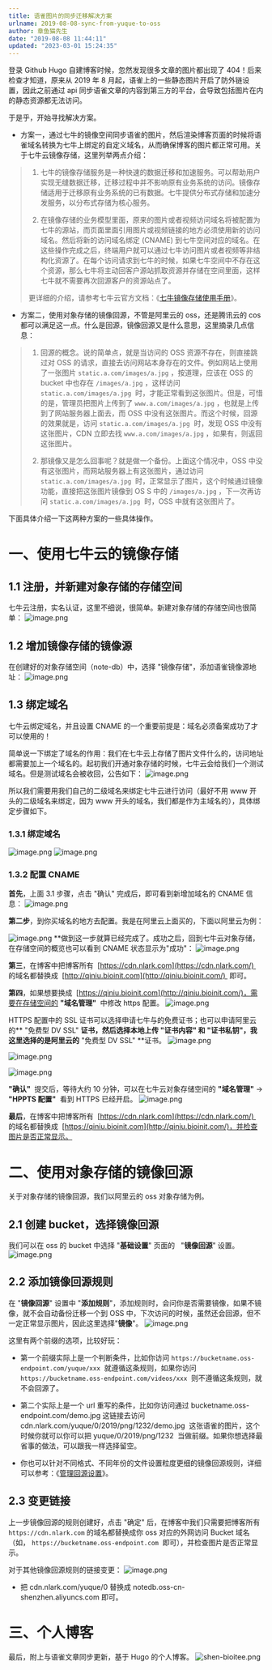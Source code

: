 ```yaml
---
title: 语雀图片的同步迁移解决方案
urlname: 2019-08-08-sync-from-yuque-to-oss
author: 章鱼猫先生
date: "2019-08-08 11:44:11"
updated: "2023-03-01 15:24:35"
---
```


登录 Github Hugo 自建博客时候，忽然发现很多文章的图片都出现了 404！后来检查才知道，原来从 2019 年 8 月起，语雀上的一些静态图片开启了防外链设置，因此之前通过 api 同步语雀文章的内容到第三方的平台，会导致包括图片在内的静态资源都无法访问。

于是乎，开始寻找解决方案。

- 方案一，通过七牛的镜像空间同步语雀的图片，然后渲染博客页面的时候将语雀域名转换为七牛上绑定的自定义域名，从而确保博客的图片都正常可用。关于七牛云镜像存储，这里列举两点介绍：

> 1.  七牛的镜像存储服务是一种快速的数据迁移和加速服务。可以帮助用户实现无缝数据迁移，迁移过程中并不影响原有业务系统的访问。镜像存储适用于迁移原有业务系统的已有数据。七牛提供分布式存储和加速分发服务，以分布式存储为核心服务。
>
> 2.  在镜像存储的业务模型里面，原来的图片或者视频访问域名将被配置为七牛的源站，而页面里面引用图片或视频链接的地方必须使用新的访问域名。然后将新的访问域名绑定 (CNAME) 到七牛空间对应的域名。在这些操作完成之后，终端用户就可以通过七牛访问图片或者视频等非结构化资源了。在每个访问请求到七牛的时候，如果七牛空间中不存在这个资源，那么七牛将主动回客户源站抓取资源并存储在空间里面，这样七牛就不需要再次回源客户的资源站点了。
>
> 更详细的介绍，请参考七牛云官方文档：《[七牛镜像存储使用手册](https://developer.qiniu.com/kodo/kb/1376/seven-cattle-image-storage-instruction-manuals)》。

- 方案二，使用对象存储的镜像回源，不管是阿里云的 oss，还是腾讯云的 cos 都可以满足这一点。什么是回源，镜像回源又是什么意思，这里摘录几点信息：

> 1.  回源的概念。说的简单点，就是当访问的 OSS 资源不存在，则直接跳过对 OSS 的请求，直接去访问网站本身存在的文件。例如网站上使用了一张图片 `static.a.com/images/a.jpg` ，按道理，应该在 OSS 的 bucket 中也存在 `/images/a.jpg` ，这样访问 `static.a.com/images/a.jpg`  时，才能正常看到这张图片。但是，可惜的是，管理员把图片上传到了 `www.a.com/images/a.jpg` ，也就是上传到了网站服务器上面去，而 OSS 中没有这张图片。而这个时候，回源的效果就是，访问 `static.a.com/images/a.jpg`  时，发现 OSS 中没有这张图片，CDN 立即去找 `www.a.com/images/a.jpg` ，如果有，则返回这张图片。
>
> 2.  那镜像又是怎么回事呢？就是做一个备份。上面这个情况中，OSS 中没有这张图片，而网站服务器上有这张图片，通过访问 `static.a.com/images/a.jpg`  时，正常显示了图片，这个时候通过镜像功能，直接把这张图片镜像到 OS S 中的 `/images/a.jpg` ，下一次再访问 `static.a.com/images/a.jpg`  时，OSS 中就有这张图片了。

下面具体介绍一下这两种方案的一些具体操作。

# 一、使用七牛云的镜像存储

## 1.1 注册，并新建对象存储的存储空间

七牛云注册，实名认证，这里不细说，很简单。新建对象存储的存储空间也很简单：
![image.png](https://shub-1251708715.cos.ap-guangzhou.myqcloud.com/elog-cookbook-img/FhD1lAfu-UV6bpzBTXa7vns2waaO.png)

## 1.2 增加镜像存储的镜像源

在创建好的对象存储空间（note-db）中，选择 "镜像存储"，添加语雀镜像源地址：
![image.png](https://shub-1251708715.cos.ap-guangzhou.myqcloud.com/elog-cookbook-img/FqnSjqQ1h_AGmImexpTVpUuHqrGf.png)

## 1.3 绑定域名

七牛云绑定域名，并且设置 CNAME 的一个重要前提是：域名必须备案成功了才可以使用的！

简单说一下绑定了域名的作用：我们在七牛云上存储了图片文件什么的，访问地址都需要加上一个域名的。起初我们开通对象存储的时候，七牛云会给我们一个测试域名。但是测试域名会被收回，公告如下：
![image.png](https://shub-1251708715.cos.ap-guangzhou.myqcloud.com/elog-cookbook-img/FijLo6r-uVq2ZLTbH_MvILEk3piD.png)

所以我们需要用我们自己的二级域名来绑定七牛云进行访问（最好不用 www 开头的二级域名来绑定，因为 www 开头的域名，我们都是作为主域名的），具体绑定步骤如下。

### 1.3.1 绑定域名

![image.png](https://shub-1251708715.cos.ap-guangzhou.myqcloud.com/elog-cookbook-img/Fjq2sidHfcWc1BP9pZn9EM2jQvq2.png)
![image.png](https://shub-1251708715.cos.ap-guangzhou.myqcloud.com/elog-cookbook-img/Fg2gkw0JFg8QVidXq5rQ7NqVDM7h.png)

### 1.3.2 配置 CNAME

**首先**，上面 3.1 步骤，点击 "确认" 完成后，即可看到新增加域名的 CNAME 信息：
![image.png](https://shub-1251708715.cos.ap-guangzhou.myqcloud.com/elog-cookbook-img/FjBW4--eURX63coCfMwPmOTkE_oR.png)

**第二步**，到你买域名的地方去配置。我是在阿里云上面买的，下面以阿里云为例：

![image.png](https://shub-1251708715.cos.ap-guangzhou.myqcloud.com/elog-cookbook-img/FmVa6wK7g8yWzYayK-NCR1HeFHSQ.png)
\*\*做到这一步就算已经完成了。成功之后，回到七牛云对象存储，在存储空间的概览也可以看到 CNAME 状态显示为"成功"：
![image.png](https://shub-1251708715.cos.ap-guangzhou.myqcloud.com/elog-cookbook-img/FqUy4JQdwDQ1EM_k1dRzGZCTUtVu.png)

**第三**，在博客中把博客所有  [https://cdn.nlark.com](https://cdn.nlark.com/)  的域名都替换成  [http://qiniu.bioinit.com](http://qiniu.bioinit.com/)  即可。

**第四**，如果想要换成  [https://qiniu.bioinit.com](http://qiniu.bioinit.com/)，需要在存储空间的 **"域名管理"**  中修改 https 配置。
![image.png](https://shub-1251708715.cos.ap-guangzhou.myqcloud.com/elog-cookbook-img/FpYa6F1OQtJVZ7_8n4raCIyNU40b.png)

HTTPS 配置中的 SSL 证书可以选择申请七牛与的免费证书；也可以申请阿里云的\*\* "免费型 DV SSL" **证书，然后选择本地上传 **"证书内容"** 和 **"证书私钥"**，我这里选择的是阿里云的** "免费型 DV SSL" \*\*证书。
![image.png](https://shub-1251708715.cos.ap-guangzhou.myqcloud.com/elog-cookbook-img/Fq5JW6xmF4nNAp4LU1HUH3Ymmlar.png)

![image.png](https://shub-1251708715.cos.ap-guangzhou.myqcloud.com/elog-cookbook-img/FkezkzI6uURpQNZfRzZjTtVGWWvz.png)

![image.png](https://shub-1251708715.cos.ap-guangzhou.myqcloud.com/elog-cookbook-img/FgFHSAFRhVRDMysAoCY4vHN1x9Bw.png)

**"确认"**  提交后，等待大约 10 分钟，可以在七牛云对象存储空间的 **"域名管理"** → **"HPPTS 配置"**  看到 HTTPS 已经开启。
![image.png](https://shub-1251708715.cos.ap-guangzhou.myqcloud.com/elog-cookbook-img/Fuv4WG_FNYVPd_ntz4H4xht6NGAa.png)

**最后**，在博客中把博客所有  [https://cdn.nlark.com](https://cdn.nlark.com/)  的域名都替换成  [https://qiniu.bioinit.com](http://qiniu.bioinit.com/)，并检查图片是否正常显示。

# 二、使用对象存储的镜像回源

关于对象存储的镜像回源，我们以阿里云的 oss 对象存储为例。

## 2.1 创建 bucket，选择镜像回源

我们可以在 oss 的 bucket 中选择 "**基础设置**" 页面的   "**镜像回源**" 设置。
![image.png](https://shub-1251708715.cos.ap-guangzhou.myqcloud.com/elog-cookbook-img/Fkuic0mx5CeObKnuCjAaIZC1nh-D.png)

## 2.2 添加镜像回源规则

在 "**镜像回源**" 设置中 "**添加规则**"，添加规则时，会问你是否需要镜像，如果不镜像，就不会自动备份迁移一个到 OSS 中，下次访问的时候，虽然还会回源，但不一定正常显示图片，因此这里选择"**镜像**"。
![image.png](https://shub-1251708715.cos.ap-guangzhou.myqcloud.com/elog-cookbook-img/FoqlqaHkkKXxB0avqMsrInEc_GVM.png)

这里有两个前缀的选项，比较好玩：

- 第一个前缀实际上是一个判断条件，比如你访问 `https://bucketname.oss-endpoint.com/yuque/xxx`  就遵循这条规则，如果你访问 `https://bucketname.oss-endpoint.com/videos/xxx`  则不遵循这条规则，就不会回源了。

- 第二个实际上是一个 url 重写的条件，比如你访问通过 bucketname.oss-endpoint.com/demo.jpg 这链接去访问 cdn.nlark.com/yuque/0/2019/png/1232/demo.jpg  这张语雀的图片，这个时候你就可以你可以把 yuque/0/2019/png/1232  当做前缀。如果你想选择最省事的做法，可以跟我一样选择留空。

- 你也可以针对不同格式、不同年份的文件设置粒度更细的镜像回源规则，详细可以参考：《[管理回源设置](https://help.aliyun.com/document_detail/31865.html)》。

## 2.3 变更链接

上一步镜像回源的规则创建好，点击 "确定" 后，在博客中我们只需要把博客所有 `https://cdn.nlark.com` 的域名都替换成你 oss 对应的外网访问 Bucket 域名（如， `https://bucketname.oss-endpoint.com`  即可），并检查图片是否正常显示。

对于其他镜像回源规则的链接变更：
![image.png](https://shub-1251708715.cos.ap-guangzhou.myqcloud.com/elog-cookbook-img/FhwUMa1xlPdbZ91XKtVQ-hTWQpin.png)

- 把 cdn.nlark.com/yuque/0 替换成 notedb.oss-cn-shenzhen.aliyuncs.com 即可。

# 三、个人博客

最后，附上与语雀文章同步更新，基于 Hugo 的个人博客。
![shen-bioitee.png](https://shub-1251708715.cos.ap-guangzhou.myqcloud.com/elog-cookbook-img/FjMPtnGLbxm5-GoDa34mLICaFti5.png)
